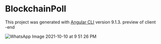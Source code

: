 # BlockchainPoll

This project was generated with [Angular CLI](https://github.com/angular/angular-cli) version 9.1.3.
preview of client -end

![WhatsApp Image 2021-10-10 at 9 51 26 PM](https://user-images.githubusercontent.com/87368354/136753315-af0a8146-12f3-4552-8ed6-512ec2cffc97.jpeg)
